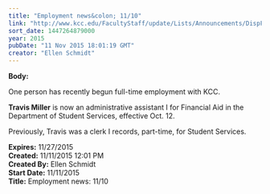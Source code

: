 ```yaml
---
title: "Employment news&colon; 11/10"
link: "http://www.kcc.edu/FacultyStaff/update/Lists/Announcements/DispForm.aspx?ID=2078"
sort_date: 1447264879000
year: 2015
pubDate: "11 Nov 2015 18:01:19 GMT"
creator: "Ellen Schmidt"
---
```


<div><b>Body:</b> <div class="ExternalClass3D0AC7F662804B329161372F694E2CF8"><p>​One person has recently begun full-time employment with KCC.</p>
<p><strong>Travis Miller</strong> is now an administrative assistant I for Financial Aid in the Department of Student Services, effective Oct. 12.</p>
<p>Previously, Travis was a clerk I records, part-time, for Student Services.</p></div></div>
<div><b>Expires:</b> 11/27/2015</div>
<div><b>Created:</b> 11/11/2015 12:01 PM</div>
<div><b>Created By:</b> Ellen Schmidt</div>
<div><b>Start Date:</b> 11/11/2015</div>
<div><b>Title:</b> Employment news: 11/10</div>
